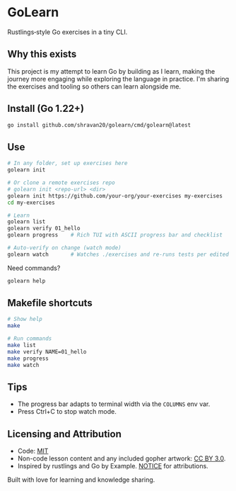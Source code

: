 # GoLearn

Rustlings‑style Go exercises in a tiny CLI.

## Why this exists

This project is my attempt to learn Go by building as I learn, making the journey more engaging while exploring the language in practice. I'm sharing the exercises and tooling so others can learn alongside me.

## Install (Go 1.22+)

```bash
go install github.com/shravan20/golearn/cmd/golearn@latest
```

## Use

```bash
# In any folder, set up exercises here
golearn init

# Or clone a remote exercises repo
# golearn init <repo-url> <dir>
golearn init https://github.com/your-org/your-exercises my-exercises
cd my-exercises

# Learn
golearn list
golearn verify 01_hello
golearn progress    # Rich TUI with ASCII progress bar and checklist

# Auto-verify on change (watch mode)
golearn watch       # Watches ./exercises and re-runs tests per edited exercise
```

Need commands?

```bash
golearn help
```

## Makefile shortcuts

```bash
# Show help
make

# Run commands
make list
make verify NAME=01_hello
make progress
make watch
```

## Tips

- The progress bar adapts to terminal width via the `COLUMNS` env var.
- Press Ctrl+C to stop watch mode.

## Licensing and Attribution

- Code: [MIT](./LICENSE)
- Non-code lesson content and any included gopher artwork: [CC BY 3.0](./CONTENT_LICENSE).
- Inspired by rustlings and Go by Example. [NOTICE](./NOTICE) for attributions.

Built with love for learning and knowledge sharing.
